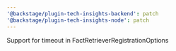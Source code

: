 ```yaml
---
'@backstage/plugin-tech-insights-backend': patch
'@backstage/plugin-tech-insights-node': patch
---
```


Support for timeout in FactRetrieverRegistrationOptions
